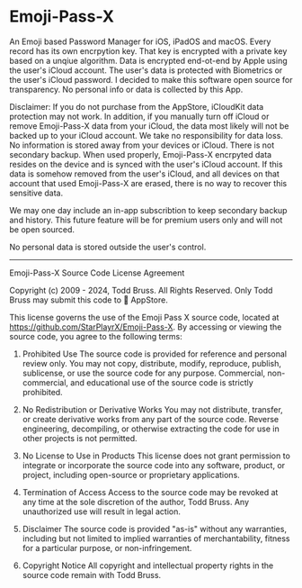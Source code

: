# Emoji-Pass-X
An Emoji based Password Manager for iOS, iPadOS and macOS.
Every record has its own encrpytion key.
That key is encrypted with a private key based on a unqiue algorithm.
Data is encrypted end-ot-end by Apple using the user's iCloud account.
The user's data is protected with Biometrics or the user's iCloud password.
I decided to make this software open source for transparency. No personal info or data is collected by this App.

Disclaimer: If you do not purchase from the AppStore, iCloudKit data protection may not work. In addition, if you manually turn off iCloud or remove Emoji-Pass-X data from your iCloud, the data most likely will not be backed up to your iCloud account. We take no responsibility for data loss. No information is stored away from your devices or iCloud. There is not secondary backup. When used properly, Emoji-Pass-X encrpyted data resides on the device and is synced with the user's iCloud account. If this data is somehow removed from the user's iCloud, and all devices on that account that used Emoji-Pass-X are erased, there is no way to recover this sensitive data.

We may one day include an in-app subscribtion to keep secondary backup and history. This future feature will be for premium users only and will not be open sourced.

No personal data is stored outside the user's control.

---

Emoji-Pass-X Source Code License Agreement

Copyright (c) 2009 - 2024, Todd Bruss. All Rights Reserved.
Only Todd Bruss may submit this code to  AppStore.

This license governs the use of the Emoji Pass X source code, located at https://github.com/StarPlayrX/Emoji-Pass-X. By accessing or viewing the source code, you agree to the following terms:

1. Prohibited Use
The source code is provided for reference and personal review only.
You may not copy, distribute, modify, reproduce, publish, sublicense, or use the source code for any purpose.
Commercial, non-commercial, and educational use of the source code is strictly prohibited.

2. No Redistribution or Derivative Works
You may not distribute, transfer, or create derivative works from any part of the source code.
Reverse engineering, decompiling, or otherwise extracting the code for use in other projects is not permitted.

3. No License to Use in Products
This license does not grant permission to integrate or incorporate the source code into any software, product, or project, including open-source or proprietary applications.

4. Termination of Access
Access to the source code may be revoked at any time at the sole discretion of the author, Todd Bruss. Any unauthorized use will result in legal action.

5. Disclaimer
The source code is provided "as-is" without any warranties, including but not limited to implied warranties of merchantability, fitness for a particular purpose, or non-infringement.

6. Copyright Notice
All copyright and intellectual property rights in the source code remain with Todd Bruss.
